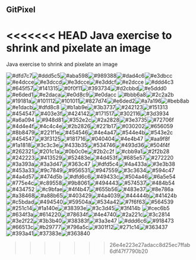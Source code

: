 ## GitPixel

<<<<<<< HEAD
Java exercise to shrink and pixelate an image
=======
Java exercise to shrink and pixelate an image

![#dfd7c7](https://placehold.co/10x10/dfd7c7/dfd7c7.png)![#ddd5c5](https://placehold.co/10x10/ddd5c5/ddd5c5.png)![#aba598](https://placehold.co/10x10/aba598/aba598.png)![#989388](https://placehold.co/10x10/989388/989388.png)![#dad4c6](https://placehold.co/10x10/dad4c6/dad4c6.png)![#e3dbcc](https://placehold.co/10x10/e3dbcc/e3dbcc.png)![#e4dcce](https://placehold.co/10x10/e4dcce/e4dcce.png)![#e3dccd](https://placehold.co/10x10/e3dccd/e3dccd.png)![#e3dcce](https://placehold.co/10x10/e3dcce/e3dcce.png)![#e3ddcf](https://placehold.co/10x10/e3ddcf/e3ddcf.png)![#e2dcce](https://placehold.co/10x10/e2dcce/e2dcce.png)&nbsp;![#ddd4c3](https://placehold.co/10x10/ddd4c3/ddd4c3.png)![#645f57](https://placehold.co/10x10/645f57/645f57.png)![#141315](https://placehold.co/10x10/141315/141315.png)![#0f0f11](https://placehold.co/10x10/0f0f11/0f0f11.png)![#393734](https://placehold.co/10x10/393734/393734.png)![#d2cbbd](https://placehold.co/10x10/d2cbbd/d2cbbd.png)![#e5ddd0](https://placehold.co/10x10/e5ddd0/e5ddd0.png)![#e6ded1](https://placehold.co/10x10/e6ded1/e6ded1.png)![#e2daca](https://placehold.co/10x10/e2daca/e2daca.png)![#e0d8c9](https://placehold.co/10x10/e0d8c9/e0d8c9.png)![#e0dacc](https://placehold.co/10x10/e0dacc/e0dacc.png)&nbsp;![#bbb6a8](https://placehold.co/10x10/bbb6a8/bbb6a8.png)![#2c2a2b](https://placehold.co/10x10/2c2a2b/2c2a2b.png)![#19181a](https://placehold.co/10x10/19181a/19181a.png)![#101112](https://placehold.co/10x10/101112/101112.png)![#101011](https://placehold.co/10x10/101011/101011.png)![#827d74](https://placehold.co/10x10/827d74/827d74.png)![#e6ded2](https://placehold.co/10x10/e6ded2/e6ded2.png)![#a7a196](https://placehold.co/10x10/a7a196/a7a196.png)![#beb8ab](https://placehold.co/10x10/beb8ab/beb8ab.png)![#e1dacb](https://placehold.co/10x10/e1dacb/e1dacb.png)![#dfd8c8](https://placehold.co/10x10/dfd8c8/dfd8c8.png)&nbsp;![#b1ab9e](https://placehold.co/10x10/b1ab9e/b1ab9e.png)![#3b3737](https://placehold.co/10x10/3b3737/3b3737.png)![#242123](https://placehold.co/10x10/242123/242123.png)![#151313](https://placehold.co/10x10/151313/151313.png)![#454547](https://placehold.co/10x10/454547/454547.png)![#403e3f](https://placehold.co/10x10/403e3f/403e3f.png)![#424142](https://placehold.co/10x10/424142/424142.png)![#171517](https://placehold.co/10x10/171517/171517.png)![#302116](https://placehold.co/10x10/302116/302116.png)![#3d3934](https://placehold.co/10x10/3d3934/3d3934.png)![#a6a094](https://placehold.co/10x10/a6a094/a6a094.png)&nbsp;![#948d81](https://placehold.co/10x10/948d81/948d81.png)![#352e2c](https://placehold.co/10x10/352e2c/352e2c.png)![#2a2828](https://placehold.co/10x10/2a2828/2a2828.png)![#3e3735](https://placehold.co/10x10/3e3735/3e3735.png)![#72706f](https://placehold.co/10x10/72706f/72706f.png)![#4d4e4f](https://placehold.co/10x10/4d4e4f/4d4e4f.png)![#4c4c4e](https://placehold.co/10x10/4c4c4e/4c4c4e.png)![#2b2826](https://placehold.co/10x10/2b2826/2b2826.png)![#221b17](https://placehold.co/10x10/221b17/221b17.png)![#030202](https://placehold.co/10x10/030202/030202.png)![#656059](https://placehold.co/10x10/656059/656059.png)&nbsp;![#8b8479](https://placehold.co/10x10/8b8479/8b8479.png)![#221f1e](https://placehold.co/10x10/221f1e/221f1e.png)![#454546](https://placehold.co/10x10/454546/454546.png)![#4e4a47](https://placehold.co/10x10/4e4a47/4e4a47.png)![#544e4b](https://placehold.co/10x10/544e4b/544e4b.png)![#543e2c](https://placehold.co/10x10/543e2c/543e2c.png)![#454547](https://placehold.co/10x10/454547/454547.png)![#3f3125](https://placehold.co/10x10/3f3125/3f3125.png)![#181716](https://placehold.co/10x10/181716/181716.png)![#040404](https://placehold.co/10x10/040404/040404.png)![#4e4b47](https://placehold.co/10x10/4e4b47/4e4b47.png)&nbsp;![#aa9f8f](https://placehold.co/10x10/aa9f8f/aa9f8f.png)![#1a1818](https://placehold.co/10x10/1a1818/1a1818.png)![#3c3c3e](https://placehold.co/10x10/3c3c3e/3c3c3e.png)![#433b35](https://placehold.co/10x10/433b35/433b35.png)![#534746](https://placehold.co/10x10/534746/534746.png)![#493d36](https://placehold.co/10x10/493d36/493d36.png)![#504f4f](https://placehold.co/10x10/504f4f/504f4f.png)![#262321](https://placehold.co/10x10/262321/262321.png)![#201c1a](https://placehold.co/10x10/201c1a/201c1a.png)![#0b0c0e](https://placehold.co/10x10/0b0c0e/0b0c0e.png)![#2b2c2f](https://placehold.co/10x10/2b2c2f/2b2c2f.png)&nbsp;![#cbb9a1](https://placehold.co/10x10/cbb9a1/cbb9a1.png)![#2f2b28](https://placehold.co/10x10/2f2b28/2f2b28.png)![#242223](https://placehold.co/10x10/242223/242223.png)![#413529](https://placehold.co/10x10/413529/413529.png)![#52483e](https://placehold.co/10x10/52483e/52483e.png)![#4d453f](https://placehold.co/10x10/4d453f/4d453f.png)![#685e57](https://placehold.co/10x10/685e57/685e57.png)![#272220](https://placehold.co/10x10/272220/272220.png)![#3a393a](https://placehold.co/10x10/3a393a/3a393a.png)![#3a3d47](https://placehold.co/10x10/3a3d47/3a3d47.png)![#363c47](https://placehold.co/10x10/363c47/363c47.png)&nbsp;![#dfd5c4](https://placehold.co/10x10/dfd5c4/dfd5c4.png)![#4a433a](https://placehold.co/10x10/4a433a/4a433a.png)![#3e3b38](https://placehold.co/10x10/3e3b38/3e3b38.png)![#453a33](https://placehold.co/10x10/453a33/453a33.png)![#9c7849](https://placehold.co/10x10/9c7849/9c7849.png)![#956531](https://placehold.co/10x10/956531/956531.png)![#947559](https://placehold.co/10x10/947559/947559.png)![#3c3634](https://placehold.co/10x10/3c3634/3c3634.png)![#594c47](https://placehold.co/10x10/594c47/594c47.png)![#4a4d57](https://placehold.co/10x10/4a4d57/4a4d57.png)![#474d5b](https://placehold.co/10x10/474d5b/474d5b.png)&nbsp;![#dfd6c6](https://placehold.co/10x10/dfd6c6/dfd6c6.png)![#49433c](https://placehold.co/10x10/49433c/49433c.png)![#504a46](https://placehold.co/10x10/504a46/504a46.png)![#6a5e54](https://placehold.co/10x10/6a5e54/6a5e54.png)![#775e4c](https://placehold.co/10x10/775e4c/775e4c.png)![#c89558](https://placehold.co/10x10/c89558/c89558.png)![#9b8061](https://placehold.co/10x10/9b8061/9b8061.png)![#494443](https://placehold.co/10x10/494443/494443.png)![#574537](https://placehold.co/10x10/574537/574537.png)![#484b54](https://placehold.co/10x10/484b54/484b54.png)![#434752](https://placehold.co/10x10/434752/434752.png)&nbsp;![#c9bfae](https://placehold.co/10x10/c9bfae/c9bfae.png)![#4f4b47](https://placehold.co/10x10/4f4b47/4f4b47.png)![#655b56](https://placehold.co/10x10/655b56/655b56.png)![#483e37](https://placehold.co/10x10/483e37/483e37.png)![#8e786a](https://placehold.co/10x10/8e786a/8e786a.png)![#a38468](https://placehold.co/10x10/a38468/a38468.png)![#a88b65](https://placehold.co/10x10/a88b65/a88b65.png)![#403429](https://placehold.co/10x10/403429/403429.png)![#4a4039](https://placehold.co/10x10/4a4039/4a4039.png)![#44444b](https://placehold.co/10x10/44444b/44444b.png)![#41424b](https://placehold.co/10x10/41424b/41424b.png)&nbsp;![#c5bdad](https://placehold.co/10x10/c5bdad/c5bdad.png)![#494540](https://placehold.co/10x10/494540/494540.png)![#59504a](https://placehold.co/10x10/59504a/59504a.png)![#534a42](https://placehold.co/10x10/534a42/534a42.png)![#7f6f63](https://placehold.co/10x10/7f6f63/7f6f63.png)![#564539](https://placehold.co/10x10/564539/564539.png)![#251c14](https://placehold.co/10x10/251c14/251c14.png)![#1a140e](https://placehold.co/10x10/1a140e/1a140e.png)![#38393e](https://placehold.co/10x10/38393e/38393e.png)![#3c3d45](https://placehold.co/10x10/3c3d45/3c3d45.png)![#3f414b](https://placehold.co/10x10/3f414b/3f414b.png)&nbsp;![#cec6b5](https://placehold.co/10x10/cec6b5/cec6b5.png)![#634f3a](https://placehold.co/10x10/634f3a/634f3a.png)![#614220](https://placehold.co/10x10/614220/614220.png)![#78634f](https://placehold.co/10x10/78634f/78634f.png)![#4e4740](https://placehold.co/10x10/4e4740/4e4740.png)![#2a221c](https://placehold.co/10x10/2a221c/2a221c.png)![#3c2814](https://placehold.co/10x10/3c2814/3c2814.png)![#3e2f22](https://placehold.co/10x10/3e2f22/3e2f22.png)![#3b3b40](https://placehold.co/10x10/3b3b40/3b3b40.png)![#38383f](https://placehold.co/10x10/38383f/38383f.png)![#3a3e47](https://placehold.co/10x10/3a3e47/3a3e47.png)&nbsp;![#ddd6c6](https://placehold.co/10x10/ddd6c6/ddd6c6.png)![#918473](https://placehold.co/10x10/918473/918473.png)![#66513c](https://placehold.co/10x10/66513c/66513c.png)![#b29777](https://placehold.co/10x10/b29777/b29777.png)![#796a5c](https://placehold.co/10x10/796a5c/796a5c.png)![#301f12](https://placehold.co/10x10/301f12/301f12.png)![#271c14](https://placehold.co/10x10/271c14/271c14.png)![#363437](https://placehold.co/10x10/363437/363437.png)![#393a41](https://placehold.co/10x10/393a41/393a41.png)![#37383e](https://placehold.co/10x10/37383e/37383e.png)![#363840](https://placehold.co/10x10/363840/363840.png)&nbsp;
>>>>>>> 26e4e223e27adacc8d25ec7ffab6df47f7790b20
